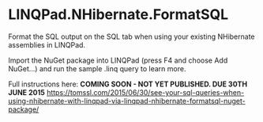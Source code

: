 # LINQPad.NHibernate.FormatSQL
Format the SQL output on the SQL tab when using your existing NHibernate assemblies in LINQPad. 

Import the NuGet package into LINQPad (press F4 and choose Add NuGet...) and run the sample .linq query to learn more.

Full instructions here: **COMING SOON - NOT YET PUBLISHED. DUE 30TH JUNE 2015** https://tomssl.com/2015/06/30/see-your-sql-queries-when-using-nhibernate-with-linqpad-via-linqpad-nhibernate-formatsql-nuget-package/